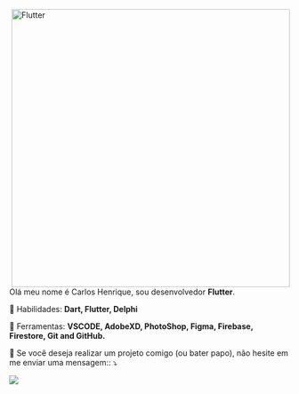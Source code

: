 <img src="https://flutter.dev/assets/homepage/news-2-389042bdc0682644666ce0c179964cebeb9f79483330c7ea61543757e10954cc.png" min-width="600px" max-width="600px" width="500px" align="right" alt="Flutter">

<p align="left"> 
  Olá meu nome é Carlos Henrique, sou desenvolvedor <strong>Flutter</strong>.
</p>

<p align="left">
  🦄 Habilidades: <strong>Dart, Flutter, Delphi</strong>
</p>

<p align="left">
  💼 Ferramentas: <strong>VSCODE, AdobeXD, PhotoShop, Figma, Firebase, Firestore, Git and GitHub.</strong>
</p>

<p align="left">
  💌 Se você deseja realizar um projeto comigo (ou bater papo), não hesite em me enviar uma mensagem:: ⤵️
</p>

<p align="left">  
  <a href="https://www.linkedin.com/in/carloshenriquetarabal/" alt="Linkedin">
  <img src="https://img.shields.io/badge/-Linkedin-0e76a8?style=for-the-badge&logo=Linkedin&logoColor=white&link=https://www.linkedin.com/in/carloshenriquetarabal/" /></a>
</p>  
